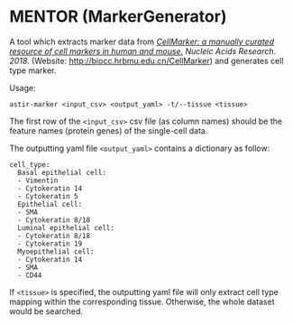 # MENTOR (MarkerGenerator)

A tool which extracts marker data from *[CellMarker: a manually curated resource of cell markers in human and mouse.](https://academic.oup.com/nar/article/47/D1/D721/5115823) Nucleic Acids Research. 2018.* (Website: http://biocc.hrbmu.edu.cn/CellMarker) and generates cell type marker.

Usage:
```
astir-marker <input_csv> <output_yaml> -t/--tissue <tissue> 
```
The first row of the `<input_csv>` csv file (as column names) should be the feature names (protein genes) of the single-cell data. 

The outputting yaml file `<output_yaml>` contains a dictionary as follow:
```
cell_type:
  Basal epithelial cell:
  - Vimentin
  - Cytokeratin 14
  - Cytokeratin 5
  Epithelial cell:
  - SMA
  - Cytokeratin 8/18
  Luminal epithelial cell:
  - Cytokeratin 8/18
  - Cytokeratin 19
  Myoepithelial cell:
  - Cytokeratin 14
  - SMA
  - CD44
  ```

If `<tissue>` is specified, the outputting yaml file will only extract cell type mapping within the corresponding tissue. Otherwise, the whole dataset would be searched.
